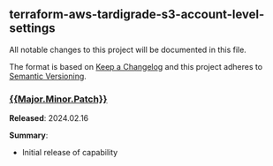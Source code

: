 ## terraform-aws-tardigrade-s3-account-level-settings

All notable changes to this project will be documented in this file.

The format is based on [Keep a Changelog](http://keepachangelog.com/) and this project adheres to [Semantic Versioning](http://semver.org/).

### [{{Major.Minor.Patch}}](https://github.com/plus3it/terraform-aws-tardigrade-s3-accont-level-settings/releases/tag/1.0.0)

**Released**: 2024.02.16

**Summary**:

*   Initial release of capability
